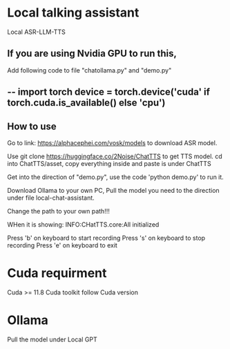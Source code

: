 # Local talking assistant
Local ASR-LLM-TTS


## If you are using Nvidia GPU to run this, 

Add following code to file "chatollama.py" and "demo.py"

--
import torch
device = torch.device('cuda' if torch.cuda.is_available() else 'cpu')
--

## How to use

Go to link: https://alphacephei.com/vosk/models to download ASR model.

Use git clone https://huggingface.co/2Noise/ChatTTS to get TTS model.
cd into ChatTTS/asset, copy everything inside and paste is under ChatTTS

Get into the direction of "demo.py", use the code 'python demo.py' to run it.

Download Ollama to your own PC, Pull the model you need to the direction under file local-chat-assistant.

Change the path to your own path!!!


WHen it is showing:
INFO:CHatTTS.core:All initialized

Press 'b' on keyboard to start recording
Press 's' on keyboard to stop recording
Press 'e' on keyboard to exit


# Cuda requirment

Cuda >= 11.8
Cuda toolkit follow Cuda version

# Ollama

Pull the model under Local GPT
